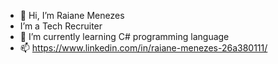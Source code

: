- 👋 Hi, I’m Raiane Menezes
- I’m a Tech Recruiter 
- 🌱 I’m currently learning C# programming language 
- 📫 https://www.linkedin.com/in/raiane-menezes-26a380111/ 
